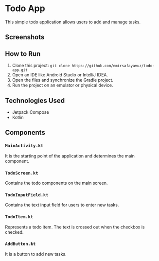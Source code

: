 # Todo App

This simple todo application allows users to add and manage tasks.

## Screenshots

## How to Run

1. Clone this project:
`git clone https://github.com/emirsafayavuz/todo-app.git`
2. Open an IDE like Android Studio or IntelliJ IDEA.
3. Open the files and synchronize the Gradle project.
4. Run the project on an emulator or physical device.

## Technologies Used

- Jetpack Compose
- Kotlin

## Components

### `MainActivity.kt`

It is the starting point of the application and determines the main component.

### `TodoScreen.kt`

Contains the todo components on the main screen.

### `TodoInputField.kt`

Contains the text input field for users to enter new tasks.

### `TodoItem.kt`

Represents a todo item. The text is crossed out when the checkbox is checked.

### `AddButton.kt`

It is a button to add new tasks.
